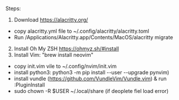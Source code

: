 Steps:
1) Download https://alacritty.org/
  - copy alacritty.yml file to ~/.config/alacritty/alacritty.toml
  - Run /Applications/Alacritty.app/Contents/MacOS/alacritty migrate
2) Install Oh My ZSH https://ohmyz.sh/#install
3) Install Vim: "brew install neovim" 
  - copy init.vim vile to ~/.config/nvim/init.vim
  - install python3:  python3 -m pip install --user --upgrade pynvim)
  - install vundle (https://github.com/VundleVim/Vundle.vim) & run :PluginInstall
  - sudo chown -R $USER ~/.local/share (if deoplete fiel load error)

